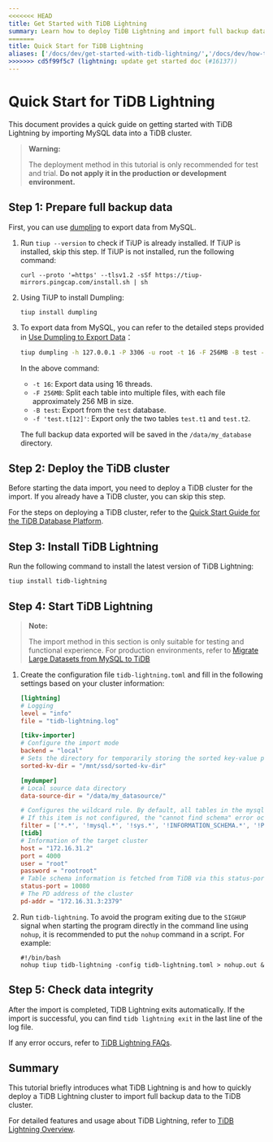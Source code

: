 ```yaml
---
<<<<<<< HEAD
title: Get Started with TiDB Lightning
summary: Learn how to deploy TiDB Lightning and import full backup data to TiDB.
=======
title: Quick Start for TiDB Lightning
aliases: ['/docs/dev/get-started-with-tidb-lightning/','/docs/dev/how-to/get-started/tidb-lightning/']
>>>>>>> cd5f99f5c7 (lightning: update get started doc (#16137))
---
```


# Quick Start for TiDB Lightning

This document provides a quick guide on getting started with TiDB Lightning by importing MySQL data into a TiDB cluster.

> **Warning:**
>
> The deployment method in this tutorial is only recommended for test and trial. **Do not apply it in the production or development environment.**

## Step 1: Prepare full backup data

First, you can use [dumpling](/dumpling-overview.md) to export data from MySQL.

1. Run `tiup --version` to check if TiUP is already installed. If TiUP is installed, skip this step. If TiUP is not installed, run the following command:

    ```
    curl --proto '=https' --tlsv1.2 -sSf https://tiup-mirrors.pingcap.com/install.sh | sh
    ```

2. Using TiUP to install Dumpling:

    ```shell
    tiup install dumpling
    ```

3. To export data from MySQL, you can refer to the detailed steps provided in [Use Dumpling to Export Data](/dumpling-overview.md#export-to-sql-files)：

    ```sh
    tiup dumpling -h 127.0.0.1 -P 3306 -u root -t 16 -F 256MB -B test -f 'test.t[12]' -o /data/my_database/
    ```

    In the above command:

    - `-t 16`: Export data using 16 threads.
    - `-F 256MB`: Split each table into multiple files, with each file approximately 256 MB in size.
    - `-B test`: Export from the `test` database.
    - `-f 'test.t[12]'`: Export only the two tables `test.t1` and `test.t2`.

    The full backup data exported will be saved in the `/data/my_database` directory.

## Step 2: Deploy the TiDB cluster

Before starting the data import, you need to deploy a TiDB cluster for the import. If you already have a TiDB cluster, you can skip this step.

For the steps on deploying a TiDB cluster, refer to the [Quick Start Guide for the TiDB Database Platform](/quick-start-with-tidb.md).

## Step 3: Install TiDB Lightning

Run the following command to install the latest version of TiDB Lightning:

```shell
tiup install tidb-lightning
```

## Step 4: Start TiDB Lightning

> **Note:**
>
> The import method in this section is only suitable for testing and functional experience. For production environments, refer to [Migrate Large Datasets from MySQL to TiDB](/migrate-large-mysql-to-tidb.md)

1. Create the configuration file `tidb-lightning.toml` and fill in the following settings based on your cluster information:

    ```toml
    [lightning]
    # Logging
    level = "info"
    file = "tidb-lightning.log"

    [tikv-importer]
    # Configure the import mode
    backend = "local"
    # Sets the directory for temporarily storing the sorted key-value pairs. The target directory must be empty.
    sorted-kv-dir = "/mnt/ssd/sorted-kv-dir"

    [mydumper]
    # Local source data directory
    data-source-dir = "/data/my_datasource/"

    # Configures the wildcard rule. By default, all tables in the mysql, sys, INFORMATION_SCHEMA, PERFORMANCE_SCHEMA, METRICS_SCHEMA, and INSPECTION_SCHEMA system databases are filtered.
    # If this item is not configured, the "cannot find schema" error occurs when system tables are imported.
    filter = ['*.*', '!mysql.*', '!sys.*', '!INFORMATION_SCHEMA.*', '!PERFORMANCE_SCHEMA.*', '!METRICS_SCHEMA.*', '!INSPECTION_SCHEMA.*']
    [tidb]
    # Information of the target cluster
    host = "172.16.31.2"
    port = 4000
    user = "root"
    password = "rootroot"
    # Table schema information is fetched from TiDB via this status-port.
    status-port = 10080
    # The PD address of the cluster
    pd-addr = "172.16.31.3:2379"
    ```

2. Run `tidb-lightning`. To avoid the program exiting due to the `SIGHUP` signal when starting the program directly in the command line using `nohup`, it is recommended to put the `nohup` command in a script. For example:

    ```shell
    #!/bin/bash
    nohup tiup tidb-lightning -config tidb-lightning.toml > nohup.out &
    ```

## Step 5: Check data integrity

After the import is completed, TiDB Lightning exits automatically. If the import is successful, you can find `tidb lightning exit` in the last line of the log file.

If any error occurs, refer to [TiDB Lightning FAQs](/tidb-lightning/tidb-lightning-faq.md).

## Summary

This tutorial briefly introduces what TiDB Lightning is and how to quickly deploy a TiDB Lightning cluster to import full backup data to the TiDB cluster.

For detailed features and usage about TiDB Lightning, refer to [TiDB Lightning Overview](/tidb-lightning/tidb-lightning-overview.md).

